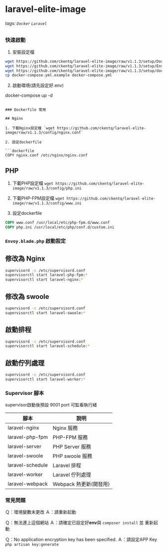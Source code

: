 # laravel-elite-image
###### tags: `Docker` `Laravel`

### 快速啟動

1. 安裝設定檔

```bash
wget https://github.com/ckentq/laravel-elite-image/raw/v1.1.3/setup/Dockerfile
wget https://github.com/ckentq/laravel-elite-image/raw/v1.1.3/setup/Envoy.blade.php
wget https://github.com/ckentq/laravel-elite-image/raw/v1.1.3/setup/docker-compose.yml.example
cp docker-compose.yml.example docker-compose.yml
```
2. 啟動環境(請先設定好.env)

docker-compose up -d
```

### Dockerfile 常用

## Nginx 

1. 下載Nginx設定檔 `wget https://github.com/ckentq/laravel-elite-image/raw/v1.1.3/config/nginx.conf`

2. 設定dockerfile

```dockerfile
COPY nginx.conf /etc/nginx/nginx.conf
```

## PHP

1. 下載PHP設定檔 `wget https://github.com/ckentq/laravel-elite-image/raw/v1.1.3/config/php.ini`

2. 下載PHP-FPM設定檔 `wget https://github.com/ckentq/laravel-elite-image/raw/v1.1.3/config/www.ini`

3. 設定dockerfile

```dockerfile
COPY www.conf /usr/local/etc/php-fpm.d/www.conf
COPY php.ini /usr/local/etc/php/conf.d/custom.ini
```

### `Envoy.blade.php` 啟動設定

## 修改為 Nginx

```bash
supervisord -c /etc/supervisord.conf
supervisorctl start laravel-php-fpm:*
supervisorctl start laravel-nginx:*
```

## 修改為 swoole

```bash
supervisord -c /etc/supervisord.conf
supervisorctl start laravel-swoole:*
```

## 啟動排程

```bash
supervisord -c /etc/supervisord.conf
supervisorctl start laravel-schedule:*
```

## 啟動佇列處理

```bash
supervisord -c /etc/supervisord.conf
supervisorctl start laravel-worker:*
```

### Supervisor 腳本
supervisor啟動後預設 9001 port 可監看執行緒

|腳本|說明|
|---|---|
|laravel-nginx|Nginx 服務|
|laravel-php-fpm|PHP-FPM 服務|
|laravel-server|PHP Server 服務|
|laravel-swoole|PHP swoole 服務|
|laravel-schedule|Laravel 排程|
|laravel-worker|Laravel 佇列處理|
|laravel-webpack|Webpack 熱更新(開發用)|

### 常見問題

Ｑ：環境變數未更改
Ａ：請重新起動

Ｑ：無法連上這個網站
Ａ：請確定已設定好**env**與 `composer install` 並 重新起動

Ｑ：No application encryption key has been specified.
Ａ：請設定APP Key `php artisan key:generate`